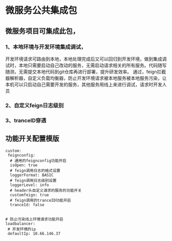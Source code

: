 # 微服务公共集成包

## 微服务项目可集成此包，

### 1、本地环境与开发环境集成调试，
开发环境请求可路由到本地，本地处理完成后又可以回归到开发环境，做到集成调试时，本地只需要启动自己改动的服务，无需启动请求相关的所有服务。代码随写随测，无需提交本地代码到git仓库再进行部署，提升研发效率。
通过，feign拦截器解析器，自定义负载均衡器，防止开发环境请求被本地服务被本地服务污染，让本机可以只启动自己需要开发的服务，其他服务用线上来进行调试，请求时开发人员
### 2、自定义feign日志级别
### 3、tranceID穿透


## 功能开关配置模版

````
custom:
 feignconfig:
  # 通用的feignconfig功能开启
  isOpen: true
  # feign调用日志的格式设置
  loggerFormat: BASIC
  # feign调用日志级别设置
  loggerLevel: info
  # header头自定义请求的服务的功能开关
  customfeign: true
  # feign调用的tranceID功能开启
  tranceId: false
  

# 防止污染线上环境请求功能开启
loadbalancer:
 # 开发环境的ip
 defaultIp: 10.66.146.37
````


